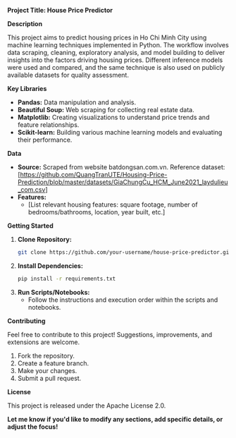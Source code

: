 **Project Title: House Price Predictor**

**Description**

This project aims to predict housing prices in Ho Chi Minh City using machine learning techniques implemented in Python.  The workflow involves data scraping, cleaning, exploratory analysis, and model building to deliver insights into the factors driving housing prices. Different inference models were used and compared, and the same technique is also used on publicly available datasets for quality assessment.

**Key Libraries**

* **Pandas:**  Data manipulation and analysis.
* **Beautiful Soup:**  Web scraping for collecting real estate data.
* **Matplotlib:** Creating visualizations to understand price trends and feature relationships.
* **Scikit-learn:** Building various machine learning models and evaluating their performance.


**Data**

* **Source:** Scraped from website batdongsan.com.vn. Reference dataset: [https://github.com/QuangTranUTE/Housing-Price-Prediction/blob/master/datasets/GiaChungCu_HCM_June2021_laydulieu_com.csv]
* **Features:** 
    * [List relevant housing features: square footage, number of bedrooms/bathrooms, location, year built, etc.]

**Getting Started**

1. **Clone Repository:**
   ```bash
   git clone https://github.com/your-username/house-price-predictor.git
   ```
2. **Install Dependencies:**
   ```bash
   pip install -r requirements.txt
   ```
3. **Run Scripts/Notebooks:**
   * Follow the instructions and execution order within the scripts and notebooks. 

**Contributing**

Feel free to contribute to this project! Suggestions, improvements, and extensions are welcome.

1. Fork the repository.
2. Create a feature branch.
3. Make your changes.
4. Submit a pull request.

**License**

This project is released under the Apache License 2.0. 

**Let me know if you'd like to modify any sections, add specific details, or adjust the focus!** 

